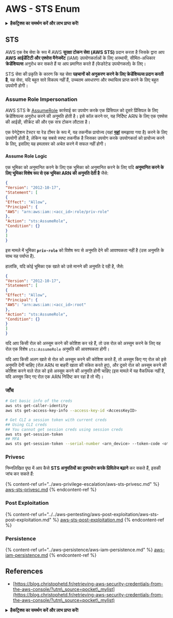 # AWS - STS Enum

<details>

<summary><strong>हैकट्रिक्स का समर्थन करें और लाभ प्राप्त करें!</strong></summary>

* यदि आप अपनी कंपनी को **हैकट्रिक्स में विज्ञापित करना चाहते हैं** या यदि आप **PEASS के नवीनतम संस्करण देखना चाहते हैं या HackTricks को PDF में डाउनलोड करना चाहते हैं** तो [**सदस्यता योजनाएं**](https://github.com/sponsors/carlospolop) देखें!
* [**आधिकारिक PEASS और HackTricks स्वैग**](https://peass.creator-spring.com) प्राप्त करें
* [**The PEASS Family**](https://opensea.io/collection/the-peass-family) की खोज करें, हमारा संग्रह अनन्य [**NFTs**](https://opensea.io/collection/the-peass-family)
* **शामिल हों** 💬 [**डिस्कॉर्ड समूह**](https://discord.gg/hRep4RUj7f) या [**टेलीग्राम समूह**](https://t.me/peass) में या **तक** मुझे **ट्विटर** 🐦 [**@carlospolopm**](https://twitter.com/carlospolopm)** का** अनुसरण करें।**
* **हैकिंग ट्रिक्स साझा करें,** [**HackTricks**](https://github.com/carlospolop/hacktricks) और [**HackTricks Cloud**](https://github.com/carlospolop/hacktricks-cloud) github repos में पीआर जमा करके।

</details>

## STS

AWS एक वेब सेवा के रूप में AWS **सुरक्षा टोकन सेवा (AWS STS)** प्रदान करता है जिसके द्वारा आप **AWS आईडेंटिटी और एक्सेस मैनेजमेंट** (IAM) उपयोगकर्ताओं के लिए अस्थायी, सीमित-अधिकार **क्रेडेंशियल्स** अनुरोध कर सकते हैं या आप प्रमाणित करते हैं (फेडरेटेड उपयोगकर्ता) के लिए।

STS सेवा की प्रकृति के कारण कि यह सेवा **पहचानों को अनुकरण करने के लिए क्रेडेंशियल्स प्रदान करती है**, यह सेवा, यदि बहुत सारे विकल्प नहीं हैं, उच्चतम अवधारणा और स्थायित्व प्राप्त करने के लिए बहुत उपयोगी होगी।

### Assume Role Impersonation

AWS STS के [AssumeRole](https://docs.aws.amazon.com/STS/latest/APIReference/API\_AssumeRole.html) कार्रवाई का उपयोग करके एक प्रिंसिपल को दूसरे प्रिंसिपल के लिए क्रेडेंशियल्स अनुरोध करने की अनुमति होती है। इसे कॉल करने पर, यह निर्दिष्ट ARN के लिए एक एक्सेस की आईडी, सीक्रेट की और एक सत्र टोकन लौटाता है।

एक पेनेट्रेशन टेस्टर या रेड टीमर के रूप में, यह तकनीक प्रायोज्य (यहां [**यहां**](../aws-privilege-escalation/aws-sts-privesc.md#sts-assumerole) समझाया गया है) करने के लिए उपयोगी होती है, लेकिन यह सबसे स्पष्ट तकनीक है जिसका उपयोग करके उपयोगकर्ता को प्रायोज्य करने के लिए, इसलिए यह हमलावर को अचेत करने में सफल नहीं होगी।

#### Assume Role Logic

एक भूमिका को अनुमानित करने के लिए एक भूमिका को अनुमानित करने के लिए यदि **अनुमानित करने के लिए भूमिका विशेष रूप से एक भूमिका ARN की अनुमति देती है** जैसे:
```json
{
"Version": "2012-10-17",
"Statement": [
{
"Effect": "Allow",
"Principal": {
"AWS": "arn:aws:iam::<acc_id>:role/priv-role"
},
"Action": "sts:AssumeRole",
"Condition": {}
}
]
}
```
इस मामले में भूमिका **`priv-role`** को विशेष रूप से अनुमति देने की आवश्यकता नहीं है (उस अनुमति के साथ यह पर्याप्त है).

हालांकि, यदि कोई भूमिका एक खाते को उसे मानने की अनुमति दे रही है, जैसे:
```json
{
"Version": "2012-10-17",
"Statement": [
{
"Effect": "Allow",
"Principal": {
"AWS": "arn:aws:iam::<acc_id>:root"
},
"Action": "sts:AssumeRole",
"Condition": {}
}
]
}
```
यदि आप किसी रोल को अस्सुम करने की कोशिश कर रहे हैं, तो उस रोल को अस्सुम करने के लिए वह रोल एक विशेष `sts:AssumeRole` अनुमति की आवश्यकता होगी।

यदि आप किसी अलग खाते से रोल को अस्सुम करने की कोशिश करते हैं, तो अस्सुम किए गए रोल को इसे अनुमति देनी चाहिए (रोल ARN या बाहरी खाता की संकेत करते हुए), और दूसरे रोल को अस्सुम करने की कोशिश करने वाले रोल को इसे अस्सुम करने की अनुमति होनी चाहिए (इस मामले में यह वैकल्पिक नहीं है, यदि अस्सुम किए गए रोल एक ARN निर्दिष्ट कर रहा है तो भी)।

### जाँच
```bash
# Get basic info of the creds
aws sts get-caller-identity
aws sts get-access-key-info --access-key-id <AccessKeyID>

# Get CLI a session token with current creds
## Using CLI creds
## You cannot get session creds using session creds
aws sts get-session-token
## MFA
aws sts get-session-token --serial-number <arn_device> --token-code <otp_code>
```
### Privesc

निम्नलिखित पृष्ठ में आप कैसे **STS अनुमतियों का दुरुपयोग करके प्रिविलेज बढ़ाने** कर सकते हैं, इसकी जांच कर सकते हैं:

{% content-ref url="../aws-privilege-escalation/aws-sts-privesc.md" %}
[aws-sts-privesc.md](../aws-privilege-escalation/aws-sts-privesc.md)
{% endcontent-ref %}

### Post Exploitation

{% content-ref url="../../aws-pentesting/aws-post-exploitation/aws-sts-post-exploitation.md" %}
[aws-sts-post-exploitation.md](../../aws-pentesting/aws-post-exploitation/aws-sts-post-exploitation.md)
{% endcontent-ref %}

### Persistence

{% content-ref url="../aws-persistence/aws-iam-persistence.md" %}
[aws-iam-persistence.md](../aws-persistence/aws-iam-persistence.md)
{% endcontent-ref %}

## References

* [https://blog.christophetd.fr/retrieving-aws-security-credentials-from-the-aws-console/?utm\_source=pocket\_mylist](https://blog.christophetd.fr/retrieving-aws-security-credentials-from-the-aws-console/?utm\_source=pocket\_mylist)

<details>

<summary><strong>हैकट्रिक्स का समर्थन करें और लाभ प्राप्त करें!</strong></summary>

* यदि आप अपनी कंपनी को **हैकट्रिक्स में विज्ञापित करना चाहते हैं** या यदि आप **PEASS के नवीनतम संस्करण देखना चाहते हैं या HackTricks को PDF में डाउनलोड करना चाहते हैं** तो [**सदस्यता योजनाएं**](https://github.com/sponsors/carlospolop) देखें!
* [**आधिकारिक PEASS और HackTricks स्वैग**](https://peass.creator-spring.com) प्राप्त करें
* [**The PEASS Family**](https://opensea.io/collection/the-peass-family) का खोज करें, हमारा विशेष [**NFTs**](https://opensea.io/collection/the-peass-family) संग्रह
* **💬 [**Discord समूह**](https://discord.gg/hRep4RUj7f) या [**टेलीग्राम समूह**](https://t.me/peass) में शामिल हों या मुझे **ट्विटर** 🐦 [**@carlospolopm**](https://twitter.com/carlospolopm)** का** **अनुसरण** करें।**
* **अपने हैकिंग ट्रिक्स साझा करें,** [**HackTricks**](https://github.com/carlospolop/hacktricks) **और** [**HackTricks Cloud**](https://github.com/carlospolop/hacktricks-cloud) **github repos में PR जमा करके।**

</details>
